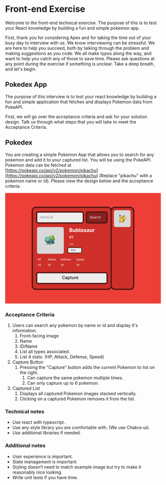 # Front-end Exercise

Welcome to the front-end technical exercise. The purpose of this is to test your React knowledge by building a fun and simple pokemon app. 

First, thank you for considering Apex and for taking the time out of your busy day to interview with us. We know interviewing can be stressful. We are here to help you succeed, both by talking through the problem and making suggestions as you code. We all make typos along the way, and want to help you catch any of those to save time. Please ask questions at any point during the exercise if something is unclear. Take a deep breath, and let's begin.

## Pokedex App

The purpose of this interview is to test your react knowledge by building a fun and simple application that fetches and displays Pokemon data from PokeAPI. 

First, we will go over the acceptance criteria and ask for your solution design. Talk us through what steps that you will take to meet the Acceptance Criteria. 

## Pokedex

You are creating a simple Pokemon App that allows you to search for any pokemon and add it to your captured list. You will be using the PokeAPI. Pokemon data can be fetched at [https://pokeapi.co/api/v2/pokemon/pikachu](https://pokeapi.co/api/v2/pokemon/pikachu) (Replace "pikachu" with a pokemon name or id). Please view the design below and the acceptance criteria.

![poke app](public/poke-app.png)

### Acceptance Criteria

1. Users can search any pokemon by name or id and display it's information.
    1. Front-facing image
    2. Name
    3. ID/Name
    4. List all types associated.
    5. List 4 stats. (HP, Attack, Defense, Speed) 
2. Capture Button
    1. Pressing the "Capture" button adds the current Pokemon to list on the right.
        1. Can capture the same pokemon multiple times.
        2. Can only capture up to 6 pokemon.
3. Captured List
    1. Displays all captured Pokemon images stacked vertically.
    2. Clicking on a captured Pokemon removes it from the list.

### Technical notes

- Use react with typescript.
- Use any style library you are comfortable with. (We use Chakra-ui).
- Use additional libraries if needed.

### Additional notes
- User experience is important.
- State management is important.
- Styling doesn’t need to match example image but try to make it reasonably nice looking.
- Write unit tests if you have time. 